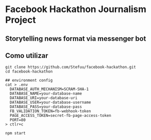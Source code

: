 # Facebook Hackathon Journalism Project

## Storytelling news format via messenger bot

## Como utilizar

    git clone https://github.com/Stefuu/facebook-hackathon.git
    cd facebook-hackathon

    ## environment config
    cat > .env
      DATABASE_AUTH_MECHANISM=SCRAM-SHA-1
      DATABASE_NAME=your-database-name
      DATABASE_URI=your-database-uri
      DATABASE_USER=your-database-username
      DATABASE_PASS=your-database-pass
      FB_VALIDATION_TOKEN=fb-webhook-token
      PAGE_ACCESS_TOKEN=secret-fb-page-access-token
      PORT=80
    > ctlr+c

    npm start
